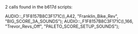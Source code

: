 2 calls found in the b617d scripts:

AUDIO::_F1F8157B8C3F171C(l_A42, "Franklin_Bike_Rev", "BIG_SCORE_3A_SOUNDS");
AUDIO::_F1F8157B8C3F171C(l_166, "Trevor_Revs_Off", "PALETO_SCORE_SETUP_SOUNDS");